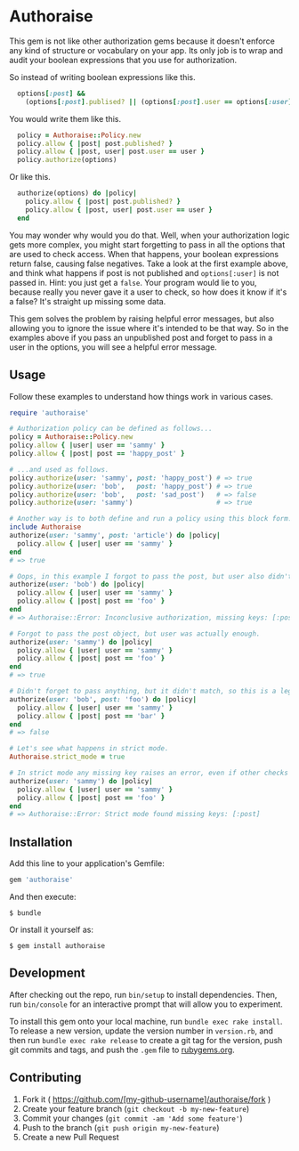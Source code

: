 # Authoraise

This gem is not like other authorization gems because it doesn't enforce any kind of structure or vocabulary on your app. Its only job is to wrap and audit your boolean expressions that you use for authorization.

So instead of writing boolean expressions like this.

~~~ruby
  options[:post] &&
    (options[:post].publised? || (options[:post].user == options[:user]))
~~~

You would write them like this.

~~~ruby
  policy = Authoraise::Policy.new
  policy.allow { |post| post.published? }
  policy.allow { |post, user| post.user == user }
  policy.authorize(options)
~~~

Or like this.

~~~ruby
  authorize(options) do |policy|
    policy.allow { |post| post.published? }
    policy.allow { |post, user| post.user == user }
  end
~~~

You may wonder why would you do that. Well, when your authorization logic gets more complex, you might start forgetting to pass in all the options that are used to check access. When that happens, your boolean expressions return false, causing false negatives. Take a look at the first example above, and think what happens if post is not published and `options[:user]` is not passed in. Hint: you just get a `false`. Your program would lie to you, because really you never gave it a user to check, so how does it know if it's a false? It's straight up missing some data.

This gem solves the problem by raising helpful error messages, but also allowing you to ignore the issue where it's intended to be that way. So in the examples above if you pass an unpublished post and forget to pass in a user in the options, you will see a helpful error message.

## Usage

Follow these examples to understand how things work in various cases.

~~~ruby
require 'authoraise'

# Authorization policy can be defined as follows...
policy = Authoraise::Policy.new
policy.allow { |user| user == 'sammy' }
policy.allow { |post| post == 'happy_post' }

# ...and used as follows.
policy.authorize(user: 'sammy', post: 'happy_post') # => true
policy.authorize(user: 'bob',   post: 'happy_post') # => true
policy.authorize(user: 'bob',   post: 'sad_post')   # => false
policy.authorize(user: 'sammy')                     # => true

# Another way is to both define and run a policy using this block form.
include Authoraise
authorize(user: 'sammy', post: 'article') do |policy|
  policy.allow { |user| user == 'sammy' }
end
# => true

# Oops, in this example I forgot to pass the post, but user also didn't match.
authorize(user: 'bob') do |policy|
  policy.allow { |user| user == 'sammy' }
  policy.allow { |post| post == 'foo' }
end
# => Authoraise::Error: Inconclusive authorization, missing keys: [:post]

# Forgot to pass the post object, but user was actually enough.
authorize(user: 'sammy') do |policy|
  policy.allow { |user| user == 'sammy' }
  policy.allow { |post| post == 'foo' }
end
# => true

# Didn't forget to pass anything, but it didn't match, so this is a legit fail.
authorize(user: 'bob', post: 'foo') do |policy|
  policy.allow { |user| user == 'sammy' }
  policy.allow { |post| post == 'bar' }
end
# => false

# Let's see what happens in strict mode.
Authoraise.strict_mode = true

# In strict mode any missing key raises an error, even if other checks passed.
authorize(user: 'sammy') do |policy|
  policy.allow { |user| user == 'sammy' }
  policy.allow { |post| post == 'foo' }
end
# => Authoraise::Error: Strict mode found missing keys: [:post]
~~~

## Installation

Add this line to your application's Gemfile:

```ruby
gem 'authoraise'
```

And then execute:

    $ bundle

Or install it yourself as:

    $ gem install authoraise

## Development

After checking out the repo, run `bin/setup` to install dependencies. Then, run `bin/console` for an interactive prompt that will allow you to experiment.

To install this gem onto your local machine, run `bundle exec rake install`. To release a new version, update the version number in `version.rb`, and then run `bundle exec rake release` to create a git tag for the version, push git commits and tags, and push the `.gem` file to [rubygems.org](https://rubygems.org).

## Contributing

1. Fork it ( https://github.com/[my-github-username]/authoraise/fork )
2. Create your feature branch (`git checkout -b my-new-feature`)
3. Commit your changes (`git commit -am 'Add some feature'`)
4. Push to the branch (`git push origin my-new-feature`)
5. Create a new Pull Request
